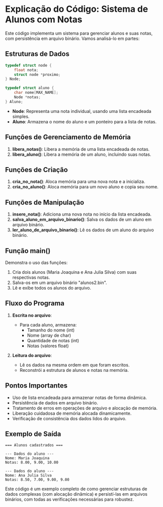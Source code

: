 # Explicação do Código: Sistema de Alunos com Notas

Este código implementa um sistema para gerenciar alunos e suas notas, com persistência em arquivo binário. Vamos analisá-lo em partes:

## Estruturas de Dados

```c
typedef struct node {
    float nota;
    struct node *proximo;
} Node;

typedef struct aluno {
    char nome[MAX_NAME];
    Node *notas;
} Aluno;
```

- **Node**: Representa uma nota individual, usando uma lista encadeada simples.
- **Aluno**: Armazena o nome do aluno e um ponteiro para a lista de notas.

## Funções de Gerenciamento de Memória

1. **libera_notas()**: Libera a memória de uma lista encadeada de notas.
2. **libera_aluno()**: Libera a memória de um aluno, incluindo suas notas.

## Funções de Criação

1. **cria_no_nota()**: Aloca memória para uma nova nota e a inicializa.
2. **cria_no_aluno()**: Aloca memória para um novo aluno e copia seu nome.

## Funções de Manipulação

1. **insere_nota()**: Adiciona uma nova nota no início da lista encadeada.
2. **salva_aluno_em_arquivo_binario()**: Salva os dados de um aluno em arquivo binário.
3. **ler_aluno_de_arquivo_binario()**: Lê os dados de um aluno do arquivo binário.

## Função main()

Demonstra o uso das funções:

1. Cria dois alunos (Maria Joaquina e Ana Julia Silva) com suas respectivas notas.
2. Salva-os em um arquivo binário "alunos2.bin".
3. Lê e exibe todos os alunos do arquivo.

## Fluxo do Programa

1. **Escrita no arquivo**:
   - Para cada aluno, armazena:
     - Tamanho do nome (int)
     - Nome (array de char)
     - Quantidade de notas (int)
     - Notas (valores float)

2. **Leitura do arquivo**:
   - Lê os dados na mesma ordem em que foram escritos.
   - Reconstrói a estrutura de alunos e notas na memória.

## Pontos Importantes

- Uso de lista encadeada para armazenar notas de forma dinâmica.
- Persistência de dados em arquivo binário.
- Tratamento de erros em operações de arquivo e alocação de memória.
- Liberação cuidadosa de memória alocada dinamicamente.
- Verificação de consistência dos dados lidos do arquivo.

## Exemplo de Saída

```
=== Alunos cadastrados ===

--- Dados do aluno ---
Nome: Maria Joaquina
Notas: 8.00, 9.00, 10.00

--- Dados do aluno ---
Nome: Ana Julia Silva
Notas: 8.50, 7.00, 9.00, 9.00
```

Este código é um exemplo completo de como gerenciar estruturas de dados complexas (com alocação dinâmica) e persistí-las em arquivos binários, com todas as verificações necessárias para robustez.
